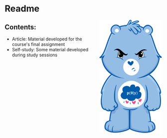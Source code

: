 # Readme

<img src="https://github.com/aishameriane/msc-economics/blob/master/Bayesian-macro/article/grumpy.png" width="200" align = "right">

## Contents:

* Article: Material developed for the course's final assignment
* Self-study: Some material developed during study sessions
